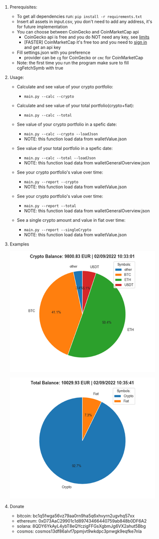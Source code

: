 1. Prerequisites:
    * To get all dependencies run: `pip install -r requirements.txt`
    * Insert all assets in input.csv, you don't need to add any address, it's for future implementation
    * You can choose between CoinGecko and CoinMarketCap api
        * CoinGecko api is free and you do NOT need any key, see [limits](https://www.coingecko.com/en/api/documentation)
        * [FASTER] CoinMarketCap it's free too and you need to [sign in](https://pro.coinmarketcap.com/login/) and get an api key
    * Fill settings.json with you preference
        * provider can be `cg` for CoinGecko or `cmc` for CoinMarketCap
    * Note: the first time you run the program make sure to fill cgFetchSymb with true

2. Usage:
    * Calculate and see value of your crypto portfolio:
        * `main.py --calc --crypto`
    
    * Calculate and see value of your total portfolio(crypto+fiat):
        * `main.py --calc --total`
    
    * See value of your crypto portfolio in a spefic date:
        * `main.py --calc --crypto --loadJson`
        * NOTE: this function load data from walletValue.json
    
    * See value of your total portfolio in a spefic date:
        * `main.py --calc --total --loadJson`
        * NOTE: this function load data from walletGeneralOverview.json
    
    * See your crypto portfolio's value over time:
        * `main.py --report --crypto`
        * NOTE: this function load data from walletValue.json

    * See your crypto portfolio's value over time:
        * `main.py --report --total`
        * NOTE: this function load data from walletGeneralOverview.json

    * See a single crypto amount and value in fiat over time:
        * `main.py --report --singleCrypto`
        * NOTE: this function load data from walletValue.json

3. Examples

    ![crypto](https://github.com/ste316/calcWalletValue/blob/main/img/crypto.png)

    ![total](https://github.com/ste316/calcWalletValue/blob/main/img/total.png)

4. Donate
    * bitcoin: bc1q5fwga56vz79aa0rn9ha5q6xhvyrn2ugvhq57xx
    * ethereum: 0xD73AaC29901c1d89743466440759ab848b0DF6A2
    * solana: 8QDY6YkAyL4ybT8eQYczigFFGsXgbmJg6VX2ahut5Bbg
    * cosmos: cosmos13df86alvf7ppmjvt9wkdpc3pnwgk9eqfke7nla

